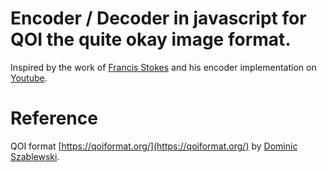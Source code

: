 # Encoder / Decoder in javascript for QOI the quite okay image format.
Inspired by the work of [Francis Stokes](https://github.com/LowLevelJavaScript/QOI) and his encoder implementation
on [Youtube](https://www.youtube.com/watch?v=GgsRQuGSrc0).

# Reference
QOI format [https://qoiformat.org/](https://qoiformat.org/) by [Dominic Szablewski](http://twitter.com/phoboslab).
